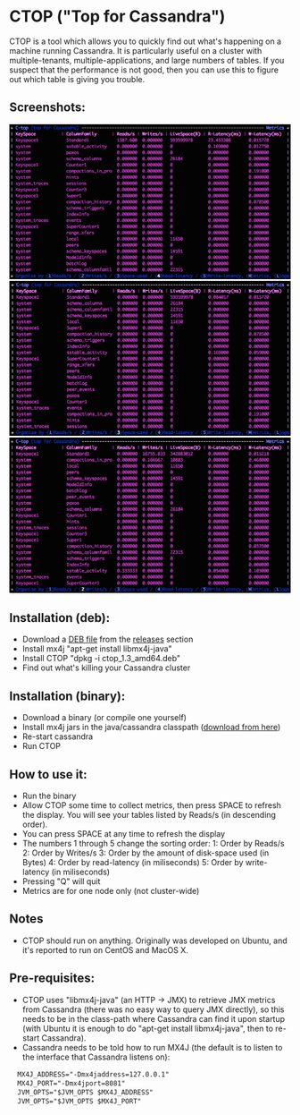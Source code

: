 # CTOP ("Top for Cassandra")

CTOP is a tool which allows you to quickly find out what's happening on a machine running Cassandra. It is particularly useful on a cluster with multiple-tenants, multiple-applications, and large numbers of tables. If you suspect that the performance is not good, then you can use this to figure out which table is giving you trouble.

## Screenshots:
![Ordered by read-latency](docs/ordered-by-read-latency.png "Ordered by read-latency")
![Ordered by disk-space](docs/ordered-by-diskspace.png "Ordered by disk-space")
![Ordered by write-rate](docs/ordered-by-write-rate.png "Ordered by write-rate")

## Installation (deb):
* Download a [DEB file](https://github.com/hailocab/ctop/releases/download/1.3/ctop_1.3_amd64.deb "CTOP 1.3") from the [releases](https://github.com/hailocab/ctop/releases "releases") section
* Install mx4j "apt-get install libmx4j-java"
* Install CTOP "dpkg -i ctop_1.3_amd64.deb"
* Find out what's killing your Cassandra cluster

## Installation (binary):
* Download a binary (or compile one yourself)
* Install mx4j jars in the java/cassandra classpath ([download from here](http://sourceforge.net/projects/mx4j/files/MX4J%20Binary/))
* Re-start cassandra
* Run CTOP

## How to use it:
* Run the binary
* Allow CTOP some time to collect metrics, then press SPACE to refresh the display. You will see your tables listed by Reads/s (in descending order).
* You can press SPACE at any time to refresh the display
* The numbers 1 through 5 change the sorting order:
  1: Order by Reads/s
  2: Order by Writes/s
  3: Order by the amount of disk-space used (in Bytes)
  4: Order by read-latency (in miliseconds)
  5: Order by write-latency (in miliseconds)
* Pressing "Q" will quit
* Metrics are for one node only (not cluster-wide)

## Notes
* CTOP should run on anything. Originally was developed on Ubuntu, and
  it's reported to run on CentOS and MacOS X.

## Pre-requisites:
* CTOP uses "libmx4j-java" (an HTTP -> JMX) to retrieve JMX metrics from Cassandra (there was no easy way to query JMX directly), so this needs to be in the class-path where Cassandra can find it upon startup (with Ubuntu it is enough to do "apt-get install libmx4j-java", then to re-start Cassandra).
* Cassandra needs to be told how to run MX4J (the default is to listen to the interface that Cassandra listens on):  
```
  MX4J_ADDRESS="-Dmx4jaddress=127.0.0.1"  
  MX4J_PORT="-Dmx4jport=8081"  
  JVM_OPTS="$JVM_OPTS $MX4J_ADDRESS"  
  JVM_OPTS="$JVM_OPTS $MX4J_PORT"  
```
